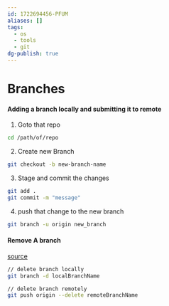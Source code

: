 ```yaml
---
id: 1722694456-PFUM
aliases: []
tags:
  - os
  - tools
  - git
dg-publish: true
---
```

# Branches

#### Adding a branch locally and submitting it to remote

1. Goto that repo

```bash
cd /path/of/repo

```

2. Create new Branch

```bash
git checkout -b new-branch-name

```

3. Stage and commit the changes

```bash
git add .
git commit -m "message"

```

4. push that change to the new branch

```bash
git branch -u origin new_branch

```

#### Remove A branch

[source](https://www.freecodecamp.org/news/how-to-delete-a-git-branch-both-locally-and-remotely/)

```bash
// delete branch locally
git branch -d localBranchName

// delete branch remotely
git push origin --delete remoteBranchName

```
